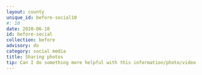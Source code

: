```yaml
---
layout: county 
unique_id: before-social10
#: 10
date: 2020-06-10
id: before-social
collection: before
advisory: do
category: social media
title: Sharing photos
tip: Can I do something more helpful with this information/photo/video than post it?
---
```

